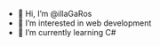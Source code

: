 - 👋 Hi, I’m @illaGaRos
- 👀 I’m interested in web development
- 🌱 I’m currently learning C#

<!---
illaGaRos/illaGaRos is a ✨ special ✨ repository because its `README.md` (this file) appears on your GitHub profile.
You can click the Preview link to take a look at your changes.
--->
